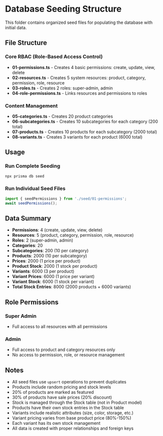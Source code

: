 # Database Seeding Structure

This folder contains organized seed files for populating the database with initial data.

## File Structure

### Core RBAC (Role-Based Access Control)
- **01-permissions.ts** - Creates 4 basic permissions: create, update, view, delete
- **02-resources.ts** - Creates 5 system resources: product, category, permission, role, resource
- **03-roles.ts** - Creates 2 roles: super-admin, admin
- **04-role-permissions.ts** - Links resources and permissions to roles

### Content Management
- **05-categories.ts** - Creates 20 product categories
- **06-subcategories.ts** - Creates 10 subcategories for each category (200 total)
- **07-products.ts** - Creates 10 products for each subcategory (2000 total)
- **08-variants.ts** - Creates 3 variants for each product (6000 total)

## Usage

### Run Complete Seeding
```bash
npx prisma db seed
```

### Run Individual Seed Files
```typescript
import { seedPermissions } from './seed/01-permissions';
await seedPermissions();
```

## Data Summary

- **Permissions**: 4 (create, update, view, delete)
- **Resources**: 5 (product, category, permission, role, resource)
- **Roles**: 2 (super-admin, admin)
- **Categories**: 20
- **Subcategories**: 200 (10 per category)
- **Products**: 2000 (10 per subcategory)
- **Prices**: 2000 (1 price per product)
- **Product Stock**: 2000 (1 stock per product)
- **Variants**: 6000 (3 per product)
- **Variant Prices**: 6000 (1 price per variant)
- **Variant Stock**: 6000 (1 stock per variant)
- **Total Stock Entries**: 8000 (2000 products + 6000 variants)

## Role Permissions

### Super Admin
- Full access to all resources with all permissions

### Admin
- Full access to product and category resources only
- No access to permission, role, or resource management

## Notes

- All seed files use `upsert` operations to prevent duplicates
- Products include random pricing and stock levels
- 20% of products are marked as featured
- 30% of products have sale prices (20% discount)
- Stock is managed through the Stock table (not in Product model)
- Products have their own stock entries in the Stock table
- Variants include realistic attributes (size, color, storage, etc.)
- Variant pricing varies from base product price (80%-150%)
- Each variant has its own stock management
- All data is created with proper relationships and foreign keys
